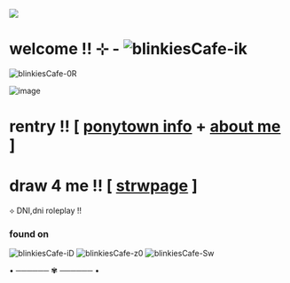 ![](https://komarev.com/ghpvc/?username=litteryzu&color=641c41&style=for-the-badge&label=PROFILE+VIEWS) 

#  welcome !! ⊹ -  ![blinkiesCafe-ik](https://github.com/user-attachments/assets/3683360d-a7be-4ac7-92c3-a017fb1ecffc)

![blinkiesCafe-0R](https://github.com/user-attachments/assets/820bd350-85ef-4d89-ad4e-508afcebeaba)


![image](https://github.com/user-attachments/assets/40884ac3-a206-4be9-9377-f305f3abcea2)


# rentry !! [ [ponytown info](https://rentry.co/yxhpbenr)  +  [about me](https://rentry.co/iwkuoa5h) ]

# draw 4 me !!  [ [strwpage](https://yzuwi.straw.page) ]

⟡ DNI,dni roleplay !! 


### found on
![blinkiesCafe-iD](https://github.com/user-attachments/assets/d0891f7a-7475-4450-9687-c7d34cc70e2d)  ![blinkiesCafe-z0](https://github.com/user-attachments/assets/52a5be27-51bc-46c0-90fd-14d4fae3d05e)  ![blinkiesCafe-Sw](https://github.com/user-attachments/assets/506826cd-70fe-4b7d-ab35-81ef39a35e8c)



• ────── ✾ ────── •














